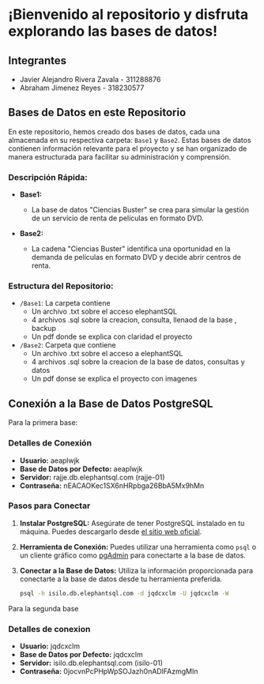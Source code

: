 # ¡Bienvenido al repositorio y disfruta explorando las bases de datos!

## Integrantes
  - Javier Alejandro Rivera Zavala - 311288876
  - Abraham Jimenez Reyes - 318230577

## Bases de Datos en este Repositorio

En este repositorio, hemos creado dos bases de datos, cada una almacenada en su respectiva carpeta: `Base1` y `Base2`. Estas bases de datos contienen información relevante para el proyecto y se han organizado de manera estructurada para facilitar su administración y comprensión.

### Descripción Rápida:

- **Base1:**
  - La base de datos "Ciencias Buster" se crea para simular la gestión de un servicio de renta de películas en formato DVD.

- **Base2:**
  - La cadena "Ciencias Buster" identifica una oportunidad en la demanda de películas en formato DVD y decide abrir centros de renta.

### Estructura del Repositorio:

- `/Base1`: La carpeta contiene
  - Un archivo .txt sobre el acceso elephantSQL
  - 4 archivos .sql sobre la creacion, consulta, llenaod de la base , backup
  - Un pdf donde se explica con claridad el proyecto
- `/Base2`: Carpeta que contiene
    - Un archivo .txt sobre el acceso a elephantSQL
    - 4 archivos .sql sobre la creacion de la base de datos, consultas y datos
    - Un pdf donse se explica el proyecto con imagenes


## Conexión a la Base de Datos PostgreSQL

Para la primera base:
### Detalles de Conexión

- **Usuario:** aeaplwjk
- **Base de Datos por Defecto:** aeaplwjk
- **Servidor:** rajje.db.elephantsql.com (rajje-01)
- **Contraseña:** nEACAOKec1SX6nHRpbga26BbA5Mx9hMn

### Pasos para Conectar

1. **Instalar PostgreSQL:**
   Asegúrate de tener PostgreSQL instalado en tu máquina. Puedes descargarlo desde [el sitio web oficial](https://www.postgresql.org/download/).

2. **Herramienta de Conexión:**
   Puedes utilizar una herramienta como `psql` o un cliente gráfico como [pgAdmin](https://www.pgadmin.org/) para conectarte a la base de datos.

3. **Conectar a la Base de Datos:**
   Utiliza la información proporcionada para conectarte a la base de datos desde tu herramienta preferida.

   ```bash
   psql -h isilo.db.elephantsql.com -d jqdcxclm -U jqdcxclm -W

Para la segunda base 
### Detalles de conexion
- **Usuario:** jqdcxclm
- **Base de Datos por Defecto:** jqdcxclm
- **Servidor:** isilo.db.elephantsql.com (isilo-01)
- **Contraseña:** 0jocvnPcPHpWpSOJazh0nADlFAzmgMIn

